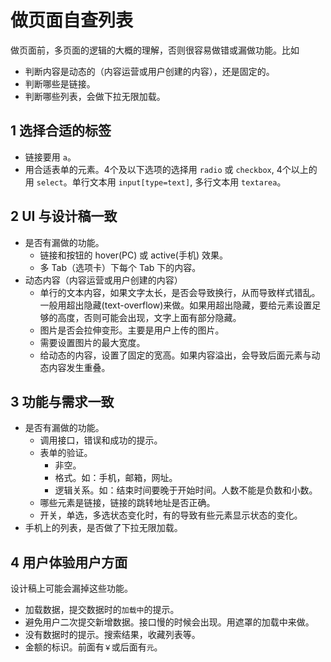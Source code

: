 # 做页面自查列表
做页面前，多页面的逻辑的大概的理解，否则很容易做错或漏做功能。比如
* 判断内容是动态的（内容运营或用户创建的内容），还是固定的。
* 判断哪些是链接。
* 判断哪些列表，会做下拉无限加载。

## 1 选择合适的标签
* 链接要用 `a`。
* 用合适表单的元素。4个及以下选项的选择用 `radio` 或 `checkbox`, 4个以上的用 `select`。单行文本用 `input[type=text]`, 多行文本用 `textarea`。

## 2 UI 与设计稿一致
* 是否有漏做的功能。
  * 链接和按钮的 hover(PC) 或 active(手机) 效果。
  * 多 Tab（选项卡）下每个 Tab 下的内容。
* 动态内容（内容运营或用户创建的内容）
  * 单行的文本内容，如果文字太长，是否会导致换行，从而导致样式错乱。 一般用超出隐藏(text-overflow)来做。如果用超出隐藏，要给元素设置足够的高度，否则可能会出现，文字上面有部分隐藏。
  * 图片是否会拉伸变形。主要是用户上传的图片。
  * 需要设置图片的最大宽度。
  * 给动态的内容，设置了固定的宽高。如果内容溢出，会导致后面元素与动态内容发生重叠。

## 3 功能与需求一致
* 是否有漏做的功能。
  * 调用接口，错误和成功的提示。
  * 表单的验证。
    * 非空。
    * 格式。如：手机，邮箱，网址。
    * 逻辑关系。如：结束时间要晚于开始时间。人数不能是负数和小数。
  * 哪些元素是链接，链接的跳转地址是否正确。
  * 开关，单选，多选状态变化时，有的导致有些元素显示状态的变化。
* 手机上的列表，是否做了下拉无限加载。

## 4 用户体验用户方面
设计稿上可能会漏掉这些功能。

* 加载数据，提交数据时的`加载中`的提示。
* 避免用户二次提交新增数据。接口慢的时候会出现。用遮罩的加载中来做。
* 没有数据时的提示。搜索结果，收藏列表等。
* 金额的标识。前面有`￥`或后面有`元`。